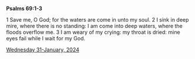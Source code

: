 **Psalms 69:1-3**

1 Save me, O God; for the waters are come in unto my soul. 2 I sink in deep mire, where there is no standing: I am come into deep waters, where the floods overflow me. 3 I am weary of my crying: my throat is dried: mine eyes fail while I wait for my God.

[Wednesday 31-January, 2024](https://getbible.life/kjv/Psalms/69/1-3)

